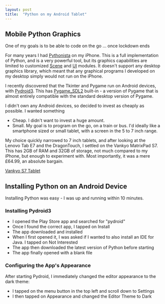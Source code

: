 ```yaml
---
layout: post
title:  "Python on my Android Tablet"
---
```


## Mobile Python Graphics ##

One of my goals is to be able to code on the go ... once lockdown ends

For many years I had [Pythonista](http://omz-software.com/pythonista/) on my iPhone. This is a full implementation of Python, and is a very powerful tool, but its graphics capabilities are limited to customized [Scene](http://omz-software.com/pythonista/docs/ios/scene.html) and [UI](http://omz-software.com/pythonista/docs/ios/ui.html) modules. It doesn't support any desktop graphics library, which meant that any graphical programs I developed on my desktop simply would not run on the iPhone.

I recently discovered that the Tkinter and Pygame run on Android devices, with [Pydroid3](https://play.google.com/store/apps/details?id=ru.iiec.pydroid3&hl=en_GB). This has [Pygame_SDL2](https://pygame-sdl2.readthedocs.io/en/latest/) built-in - a version of Pygame that is almost entirely compatible with the standard desktop version of Pygame.

I didn't own any Android devices, so decided to invest as cheaply as possible.  I wanted something

- Cheap. I didn't want to invest a huge amount.
- Small. My goal is to program on the go, on a train or bus. I'd ideally like a smartphone sized or small tablet, with a screen in the 5 to 7 inch range.

My choice quickly narrowed to 7 inch tablets, and after looking at the Lenovo Tab E7 and the DragonTouch, I settled on the Vankyo MatrixPad S7. This has 2GB of RAM and 32GB of storage, not much compared to my iPhone, but enough to experiment with. Most importantly, it was a mere £64.99, an absolute bargain.

[Vankyo S7 Tablet](../../../assets/Vankyo_S7_Tablet/jpg)

## Installing Python on an Android Device ##

Installing Python was easy - I was up and running within 10 minutes.

### Installing Pydroid3

- I opened the Play Store app and searched for "pydroid"
- Once I found the correct app, I tapped on Install
- The app downloaded and installed
- When I first opened it, I was asked if I wanted to also install an IDE for Java. I tapped on Not Interested
- The app then downloaded the latest version of Python before starting
- The app finally opened with a blank file

### Configuring the App's Appearance

After starting Pydroid, I immediately changed the editor appearance to the dark theme:

- I tapped on the menu button in the top left and scroll down to Settings
- I then tapped on Appearance and changed the Editor Theme to Dark

